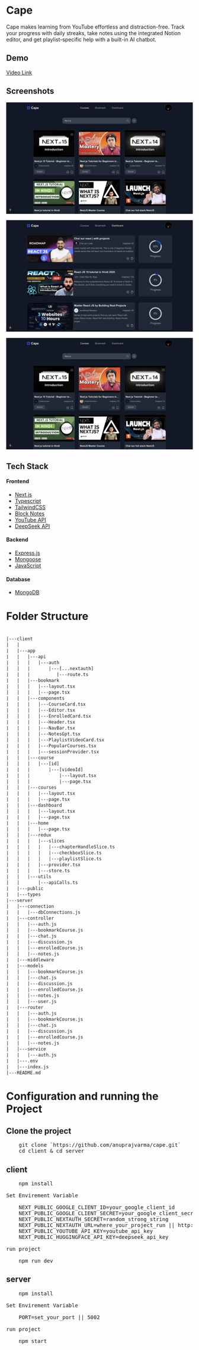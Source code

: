 # Cape

Cape makes learning from YouTube effortless and distraction-free. Track your progress with daily streaks, take notes using the integrated Notion editor, and get playlist-specific help with a built-in AI chatbot.

## Demo

[Video Link](https://player.vimeo.com/video/1091094086?h=2e3d4ca95a)

## Screenshots

![Course Page](./client/public/courses.png)

![Dashborad Page](./client/public/dashboard.png)

![Courses Page](./client/public/courses.png)

## Tech Stack

#### Frontend

- [Next.js](https://nextjs.org/)
- [Typescript](https://www.typescriptlang.org/)
- [TailwindCSS](https://tailwindcss.com/)
- [Block Notes](https://www.blocknotejs.org/)
- [YouTube API](https://developers.google.com/youtube/v3/getting-started)
- [DeepSeek API](https://api-docs.deepseek.com/)

#### Backend

- [Express.js](https://www.npmjs.com/package/express)
- [Mongoose](https://mongoosejs.com/)
- [JavaScript](https://www.javascript.com/)

#### Database

- [MongoDB](https://www.mongodb.com/)

# Folder Structure

<pre><code>
|---client
|   |
|   |---app
|   |   |---api
|   |   |   |---auth
|   |   |       |---[...nextauth]
|   |   |          |---route.ts
|   |   |---bookmark
|   |   |   |---layout.tsx
|   |   |   |---page.tsx
|   |   |---components
|   |   |   |---CourseCard.tsx
|   |   |   |---Editor.tsx
|   |   |   |---EnrolledCard.tsx
|   |   |   |---Header.tsx
|   |   |   |---NavBar.tsx
|   |   |   |---NotesGpt.tsx
|   |   |   |---PlaylistVideoCard.tsx
|   |   |   |---PopularCourses.tsx
|   |   |   |---sessionProvider.tsx
|   |   |---course
|   |   |   |---[id]
|   |   |       |---[videoId]
|   |   |           |---layout.tsx
|   |   |           |---page.tsx
|   |   |---courses
|   |   |   |---layout.tsx
|   |   |   |---page.tsx
|   |   |---dashboard
|   |   |   |---layout.tsx
|   |   |   |---page.tsx
|   |   |---home
|   |   |   |---page.tsx
|   |   |---redux
|   |   |   |---slices
|   |   |   |   |---chapterHandleSlice.ts
|   |   |   |   |---checkboxSlice.ts
|   |   |   |   |---playlistSlice.ts
|   |   |   |---provider.tsx
|   |   |   |---store.ts
|   |   |---utils
|   |       |---apiCalls.ts
|   |---public
|   |---types
|---server
|   |---connection
|   |   |---dbConnections.js
|   |---controller
|   |   |---auth.js
|   |   |---bookmarkCourse.js
|   |   |---chat.js
|   |   |---discussion.js
|   |   |---enrolledCourse.js
|   |   |---notes.js
|   |---middleware
|   |---models
|   |   |---bookmarkCourse.js
|   |   |---chat.js
|   |   |---discussion.js
|   |   |---enrolledCourse.js
|   |   |---notes.js
|   |   |---user.js
|   |---router
|   |   |---auth.js
|   |   |---bookmarkCourse.js
|   |   |---chat.js
|   |   |---discussion.js
|   |   |---enrolledCourse.js
|   |   |---notes.js
|   |---service
|   |   |---auth.js
|   |---.env
|   |---index.js
|---README.md
</code></pre>

# Configuration and running the Project

## Clone the project

<pre>
    git clone `https://github.com/anuprajvarma/cape.git`
    cd client & cd server
</pre>

## client

<pre>
    npm install

Set Envirement Variable

    NEXT_PUBLIC_GOOGLE_CLIENT_ID=your_google_client_id
    NEXT_PUBLIC_GOOGLE_CLIENT_SECRET=your_google_client_secret
    NEXT_PUBLIC_NEXTAUTH_SECRET=random_strong_string
    NEXT_PUBLIC_NEXTAUTH_URL=where_your_project_run || http://localhost:3000
    NEXT_PUBLIC_YOUTUBE_API_KEY=youtube_api_key
    NEXT_PUBLIC_HUGGINGFACE_API_KEY=deepseek_api_key

run project

    npm run dev    
</pre>

## server

<pre>
    npm install

Set Envirement Variable

    PORT=set_your_port || 5002

run project

    npm start    
</pre>
